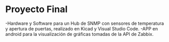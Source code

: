 # Proyecto Final
  -Hardware y Software para un Hub de SNMP con sensores de temperatura y apertura de puertas, realizado en Kicad y Visual Studio Code.
  -APP en android para la visualización de gráficas tomadas de la API de Zabbix.
